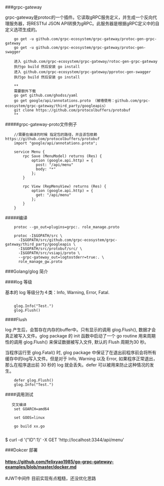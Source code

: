###grpc-gateway

grpc-gateway是protoc的一个插件。它读取gRPC服务定义，并生成一个反向代理服务器，将RESTful JSON API转换为gRPC。此服务器是根据gRPC定义中的自定义选项生成的。

```$xslt
    go get -u github.com/grpc-ecosystem/grpc-gateway/protoc-gen-grpc-gateway
    go get -u github.com/grpc-ecosystem/grpc-gateway/protoc-gen-swagger
    
    进入 github.com/grpc-ecosystem/grpc-gateway/rotoc-gen-grpc-gateway 
    执行go build 然后安装 go install
    进入 github.com/grpc-ecosystem/grpc-gateway/pprotoc-gen-swagger 
    执行go build 然后安装 go install
    
    **
    需要额外下载
    go get github.com/ghodss/yaml
    go get google/api/annotations.proto （被墙使用：github.com/grpc-ecosystem/grpc-gateway/third_party/googleapis）
    git clone https://github.com/protocolbuffers/protobuf
    **
```
#####grpc-gateway-proto文件例子

```gotemplate
    //需要在编译的时候 指定包的路径，并且该包依赖 https://github.com/protocolbuffers/protobuf
    import "google/api/annotations.proto";   
    
    service Menu {
        rpc Save (MenuModel) returns (Res) {
            option (google.api.http) = {
              post: "/api/menu"
              body: "*"
            };
        }

        rpc View (RepMenuView) returns (Res) {
            option (google.api.http) = {
              get: "/api/menu"
            };
        }
    }

```
#####编译
```      
    protoc --go_out=plugins=grpc:. role_manage.proto
    
    protoc -I$GOPATH/src \
      -I$GOPATH/src/github.com/grpc-ecosystem/grpc-gateway/third_party/googleapis \
      -I$GOPATH/src/protobuf/src/ \
      -I$GOPATH/src/vsiapi/proto \
      --grpc-gateway_out=logtostderr=true:. \
      role_manage_gw.proto
```

###Golang/glog  简介

####log 等级

基本的 log 等级分为４类：Info, Warning, Error, Fatal.

```

    glog.Info("Test.")
    glog.Flush()

```

####Flush

log 产生后，会暂存在内存的buffer中。只有显示的调用 glog.Flush(), 数据才会真正被写入文件。glog package 的 init 函数中启动了一个 go routine 用来周期性的调用 glog.Flush() 来保证数据被写入文件, 默认的 Flush 周期为30 秒。

当程序运行至 glog.Fatal() 时, glog package 中保证了在退出前程序前会将所有缓存中的log写入文件。但是对于 Info, Warning 以及 Error, 如果程序正常退出，那么在程序退出前 30 秒的 log 就会丢失。defer 可以被用来防止这种情况的发生。

```
    defer glog.Flush()
    glog.Info("Test.")
```

####调用测试
```gotemplate
   交叉编译
    set GOARCH=amd64
    
    set GOOS=linux
    
    go build xx.go


```
$ curl -d '{"ID":1}' -X GET 'http://localhost:3344/api/menu'

###Dokcer 部署
  
  #### https://github.com/felixyao1985/go-grpc-gateway-examples/blob/master/docker.md
  
#JWT中间件 目前实现有点粗糙，还没优化思路